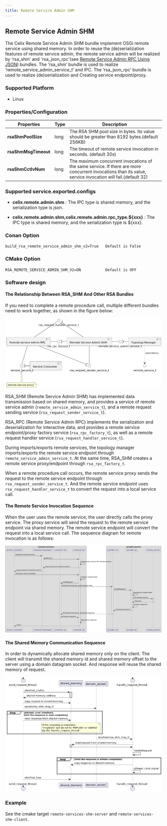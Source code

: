 ```yaml
---
title: Remote Service Admin SHM
---
```


<!--
Licensed to the Apache Software Foundation (ASF) under one or more
contributor license agreements.  See the NOTICE file distributed with
this work for additional information regarding copyright ownership.
The ASF licenses this file to You under the Apache License, Version 2.0
(the "License"); you may not use this file except in compliance with
the License.  You may obtain a copy of the License at
   
    http://www.apache.org/licenses/LICENSE-2.0

Unless required by applicable law or agreed to in writing, software
distributed under the License is distributed on an "AS IS" BASIS,
WITHOUT WARRANTIES OR CONDITIONS OF ANY KIND, either express or implied.
See the License for the specific language governing permissions and
limitations under the License.
-->

## Remote Service Admin SHM

The Celix Remote Service Admin SHM bundle implement OSGi remote service using shared memory.
In order to reuse the (de)serialization features of remote service admin,
the remote service admin will be realized by ‘rsa_shm’ and 'rsa_json_rpc'(see [Remote Service Admin RPC Using JSON](../rsa_rpc_json/README.md)) bundles.
The ‘rsa_shm’ bundle is used to realize ‘remote_service_admin_service_t’ and IPC.
The ‘rsa_json_rpc’ bundle is used to realize (de)serialization and Creating service endpoint/proxy.

### Supported Platform
- Linux

### Properties/Configuration

| **Properties** | **Type** | **Description**|
|----------------|----------|----------------|
| **rsaShmPoolSize**  | long     | The RSA SHM pool size in bytes. Its value should be greater than 8192 bytes.(default 256KB)                                                               |
| **rsaShmMsgTimeout** | long     | The timeout of remote service invocation in seconds. (default 30s)                                                                                        |
| **rsaShmCctIvNum**  | long     | The maximum concurrent invocations of the same service. If there are more concurrent invocations than its value,  service invocation will fail.(default 32) |

### Supported service.exported.configs

- **celix.remote.admin.shm** : The IPC type is shared memory, and the serialization type is json.

- **celix.remote.admin.shm,celix.remote.admin.rpc_type.${xxx}** : The IPC type is shared memory, and the serialization type is ${xxx}.

### Conan Option
    build_rsa_remote_service_admin_shm_v2=True   Default is False

### CMake Option
    RSA_REMOTE_SERVICE_ADMIN_SHM_V2=ON           Default is OFF

### Software design

#### The Relationship Between RSA_SHM And Other RSA Bundles

If you need to complete a remote procedure call, multiple different bundles need to work together, as shown in the figure below:

![rsa_shm_component_diagram](diagrams/rsa_shm_component_diagram.png)

RSA_SHM (Remote Service Admin SHM) has implemented data transmission based on shared memory, and provides a service of remote service admin (`remote_service_admin_service_t`), and a remote request sending service (`rsa_request_sender_service_t`).

RSA_RPC (Remote Service Admin RPC) implements the serialization and deserialization for interactive data, and provides a remote service endpoint/proxy factory service (`rsa_rpc_factory_t`), as well as a remote request handler service (`rsa_request_handler_service_t`).

During imports/exports remote services, the topology manager imports/exports the remote service endpoint through `remote_service_admin_service_t`. At the same time, RSA_SHM creates a remote service proxy/endpoint through `rsa_rpc_factory_t`.

When a remote procedure call occurs, the remote service proxy sends the request to the remote service endpoint through `rsa_request_sender_service_t`. And the remote service endpoint uses `rsa_request_handler_service_t` to convert the request into a local service call.

#### The Remote Service Invocation Sequence

When the user uses the remote service, the user directly calls the proxy service. The proxy service will send the request to the remote service endpoint via shared memory. The remote service endpoint will convert the request into a local service call. The sequence diagram for remote invocation is as follows:

![rsa_shm_remote_service invocation_sequence](diagrams/rsa_shm_remote_service_call_seq.png)

#### The Shared Memory Communication Sequence

In order to dynamically allocate shared memory only on the client.
The client will transmit the shared memory id and shared memory offset to the server
using a domain datagram socket. And response will reuse the shared memory of request.

![rsa_shm_shared_memory_communication_sequence](diagrams/rsa_shm_ipc_seq.png)


### Example

See the cmake target `remote-services-shm-server` and `remote-services-shm-client`.
